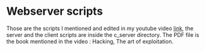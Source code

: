 # Webserver scripts 
Those are the scripts I mentioned and edited in my youtube video [link](), the server and the client scripts are inside the c_server directory.
The PDF file is the book mentioned in the video : Hacking, The art of exploitation.
